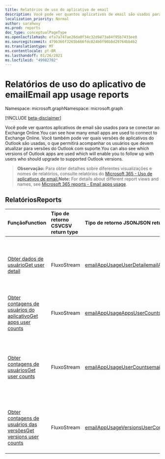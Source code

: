 ```yaml
---
title: Relatórios de uso do aplicativo de email
description: Você pode ver quantos aplicativos de email são usados para se conectar ao Exchange Online. Você também pode ver quais versões de aplicativos do Outlook são usadas, o que permitirá acompanhar os usuários que devem atualizar para versões do Outlook com suporte.
localization_priority: Normal
author: sarahwxy
ms.prod: reports
doc_type: conceptualPageType
ms.openlocfilehash: efa7a747ae26da8f34c32d9473a84f95b7433ee0
ms.sourcegitcommit: 479b366f3265b666fdc024b0f90b8d29764bb4b2
ms.translationtype: MT
ms.contentlocale: pt-BR
ms.lasthandoff: 01/26/2021
ms.locfileid: "49982702"
---
```

# <a name="email-app-usage-reports"></a><span data-ttu-id="dc99e-104">Relatórios de uso do aplicativo de email</span><span class="sxs-lookup"><span data-stu-id="dc99e-104">Email app usage reports</span></span>

<span data-ttu-id="dc99e-105">Namespace: microsoft.graph</span><span class="sxs-lookup"><span data-stu-id="dc99e-105">Namespace: microsoft.graph</span></span>

[!INCLUDE [beta-disclaimer](../../includes/beta-disclaimer.md)]

<span data-ttu-id="dc99e-106">Você pode ver quantos aplicativos de email são usados para se conectar ao Exchange Online.</span><span class="sxs-lookup"><span data-stu-id="dc99e-106">You can see how many email apps are used to connect to Exchange Online.</span></span> <span data-ttu-id="dc99e-107">Você também pode ver quais versões de aplicativos do Outlook são usadas, o que permitirá acompanhar os usuários que devem atualizar para versões do Outlook com suporte.</span><span class="sxs-lookup"><span data-stu-id="dc99e-107">You can also see which versions of Outlook apps are used which will enable you to follow up with users who should upgrade to supported Outlook versions.</span></span>

> <span data-ttu-id="dc99e-108">**Observação:** Para obter detalhes sobre diferentes visualizações e nomes de relatórios, consulte relatórios do [Microsoft 365 - Uso de aplicativos de email.](https://support.office.com/client/Email-apps-usage-c2ce12a2-934f-4dd4-ba65-49b02be4703d)</span><span class="sxs-lookup"><span data-stu-id="dc99e-108">**Note:** For details about different report views and names, see [Microsoft 365 reports - Email apps usage](https://support.office.com/client/Email-apps-usage-c2ce12a2-934f-4dd4-ba65-49b02be4703d).</span></span>

## <a name="reports"></a><span data-ttu-id="dc99e-109">Relatórios</span><span class="sxs-lookup"><span data-stu-id="dc99e-109">Reports</span></span>

| <span data-ttu-id="dc99e-110">Função</span><span class="sxs-lookup"><span data-stu-id="dc99e-110">Function</span></span>                                 | <span data-ttu-id="dc99e-111">Tipo de retorno CSV</span><span class="sxs-lookup"><span data-stu-id="dc99e-111">CSV return type</span></span> | <span data-ttu-id="dc99e-112">Tipo de retorno JSON</span><span class="sxs-lookup"><span data-stu-id="dc99e-112">JSON return type</span></span>                         | <span data-ttu-id="dc99e-113">Descrição</span><span class="sxs-lookup"><span data-stu-id="dc99e-113">Description</span></span>                              |
| :--------------------------------------- | :-------------- | :--------------------------------------- | ---------------------------------------- |
| [<span data-ttu-id="dc99e-114">Obter dados de usuário</span><span class="sxs-lookup"><span data-stu-id="dc99e-114">Get user detail</span></span>](../api/reportroot-getemailappusageuserdetail.md) | <span data-ttu-id="dc99e-115">Fluxo</span><span class="sxs-lookup"><span data-stu-id="dc99e-115">Stream</span></span>          | [<span data-ttu-id="dc99e-116">emailAppUsageUserDetail</span><span class="sxs-lookup"><span data-stu-id="dc99e-116">emailAppUsageUserDetail</span></span>](../resources/emailappusageuserdetail.md) | <span data-ttu-id="dc99e-117">Obtenha dados sobre quais atividades os usuários realizaram nos vários aplicativos de email.</span><span class="sxs-lookup"><span data-stu-id="dc99e-117">Get details about which activities users performed on the various email apps.</span></span> |
| [<span data-ttu-id="dc99e-118">Obter contagens de usuários do aplicativo</span><span class="sxs-lookup"><span data-stu-id="dc99e-118">Get apps user counts</span></span>](../api/reportroot-getemailappusageappsusercounts.md) | <span data-ttu-id="dc99e-119">Fluxo</span><span class="sxs-lookup"><span data-stu-id="dc99e-119">Stream</span></span>          | [<span data-ttu-id="dc99e-120">emailAppUsageAppsUserCounts</span><span class="sxs-lookup"><span data-stu-id="dc99e-120">emailAppUsageAppsUserCounts</span></span>](../resources/emailappusageappsusercounts.md) | <span data-ttu-id="dc99e-121">Obtenha a contagem de usuários únicos por aplicativo de email.</span><span class="sxs-lookup"><span data-stu-id="dc99e-121">Get the count of unique users per email app.</span></span> |
| [<span data-ttu-id="dc99e-122">Obter contagens de usuários</span><span class="sxs-lookup"><span data-stu-id="dc99e-122">Get user counts</span></span>](../api/reportroot-getemailappusageusercounts.md) | <span data-ttu-id="dc99e-123">Fluxo</span><span class="sxs-lookup"><span data-stu-id="dc99e-123">Stream</span></span>          | [<span data-ttu-id="dc99e-124">emailAppUsageUserCounts</span><span class="sxs-lookup"><span data-stu-id="dc99e-124">emailAppUsageUserCounts</span></span>](../resources/emailappusageusercounts.md) | <span data-ttu-id="dc99e-125">Obtenha a contagem de usuários únicos conectados ao Exchange Online usando qualquer aplicativo de email.</span><span class="sxs-lookup"><span data-stu-id="dc99e-125">Get the count of unique users that connected to Exchange Online using any email app.</span></span> |
| [<span data-ttu-id="dc99e-126">Obter contagens de usuários das versões</span><span class="sxs-lookup"><span data-stu-id="dc99e-126">Get versions user counts</span></span>](../api/reportroot-getemailappusageversionsusercounts.md) | <span data-ttu-id="dc99e-127">Fluxo</span><span class="sxs-lookup"><span data-stu-id="dc99e-127">Stream</span></span>          | [<span data-ttu-id="dc99e-128">emailAppUsageVersionsUserCounts</span><span class="sxs-lookup"><span data-stu-id="dc99e-128">emailAppUsageVersionsUserCounts</span></span>](../resources/emailappusageversionsusercounts.md) | <span data-ttu-id="dc99e-129">Obtenha a contagem de usuários exclusivos por versão da área de trabalho do Outlook.</span><span class="sxs-lookup"><span data-stu-id="dc99e-129">Get the count of unique users by Outlook desktop version.</span></span> |


